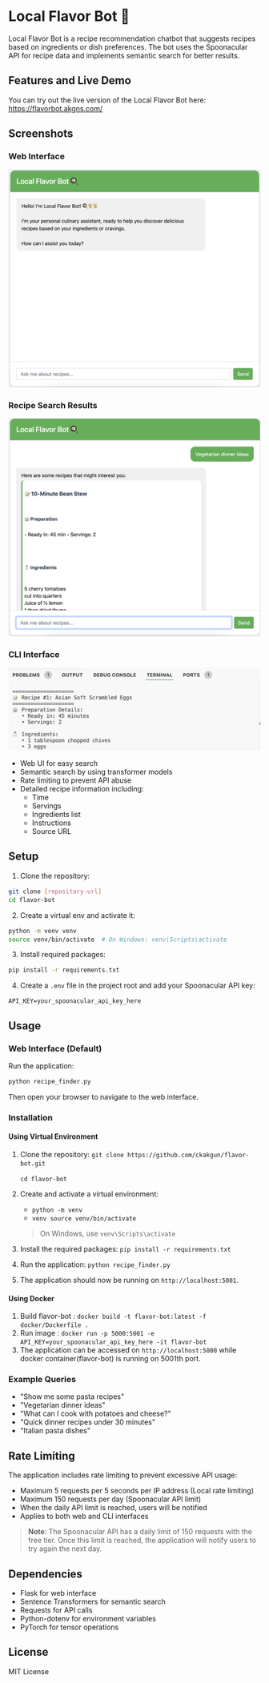 # Local Flavor Bot 🍳

Local Flavor Bot is a recipe recommendation chatbot that suggests recipes based on ingredients or dish preferences. The bot uses the Spoonacular API for recipe data and implements semantic search for better results.

## Features and Live Demo
You can try out the live version of the Local Flavor Bot here: https://flavorbot.akgns.com/

## Screenshots
### Web Interface
![Web Interface](assets/web_interface.png)

### Recipe Search Results
![Recipe Results](assets/recipe_results.png)

### CLI Interface
![CLI Interface](assets/cli_interface.png)

- Web UI for easy search
- Semantic search by using transformer models
- Rate limiting to prevent API abuse
- Detailed recipe information including:
    - Time
    - Servings
    - Ingredients list
    - Instructions
    - Source URL

## Setup

1. Clone the repository:
```bash
git clone [repository-url]
cd flavor-bot
```

2. Create a virtual env and activate it:
```bash
python -m venv venv
source venv/bin/activate  # On Windows: venv\Scripts\activate
```

3. Install required packages:
```bash
pip install -r requirements.txt
```

4. Create a `.env` file in the project root and add your Spoonacular API key:
```
API_KEY=your_spoonacular_api_key_here
```

## Usage

### Web Interface (Default)
Run the application:
```bash
python recipe_finder.py
```
Then open your browser to navigate to the web interface.

### Installation

#### Using Virtual Environment

1. Clone the repository: `git clone https://github.com/ckakgun/flavor-bot.git`

    `cd flavor-bot`

2. Create and activate a virtual environment: 
    * `python -m venv` 
    * `venv source venv/bin/activate` 
    >  On Windows, use `venv\Scripts\activate`


3. Install the required packages: `pip install -r requirements.txt`

4. Run the application: `python recipe_finder.py`

5. The application should now be running on `http://localhost:5001`.

#### Using Docker
1) Build flavor-bot : `docker build -t flavor-bot:latest -f docker/Dockerfile .`
2) Run image : `docker run -p 5000:5001 -e API_KEY=your_spoonacular_api_key_here -it flavor-bot`
3) The application can be accessed on `http://localhost:5000` while docker container(flavor-bot) is running on 5001th port.


### Example Queries
- "Show me some pasta recipes"
- "Vegetarian dinner ideas"
- "What can I cook with potatoes and cheese?"
- "Quick dinner recipes under 30 minutes"
- "Italian pasta dishes"

## Rate Limiting
The application includes rate limiting to prevent excessive API usage:
- Maximum 5 requests per 5 seconds per IP address (Local rate limiting)
- Maximum 150 requests per day (Spoonacular API limit)
- When the daily API limit is reached, users will be notified
- Applies to both web and CLI interfaces

> **Note**: The Spoonacular API has a daily limit of 150 requests with the free tier. Once this limit is reached, the application will notify users to try again the next day.

## Dependencies
- Flask for web interface
- Sentence Transformers for semantic search
- Requests for API calls
- Python-dotenv for environment variables
- PyTorch for tensor operations

## License
MIT License
